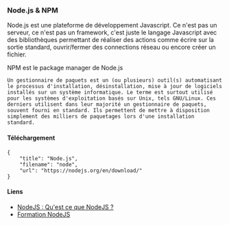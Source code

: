 ### Node.js & NPM

Node.js est une plateforme de développement Javascript. Ce n'est pas un serveur, ce n'est pas un framework, c'est juste le langage Javascript avec des bibliothèques permettant de réaliser des actions comme écrire sur la sortie standard, ouvrir/fermer des connections réseau ou encore créer un fichier.

NPM est le package manager de Node.js

```hint
Un gestionnaire de paquets est un (ou plusieurs) outil(s) automatisant le processus d'installation, désinstallation, mise à jour de logiciels installés sur un système informatique. Le terme est surtout utilisé pour les systèmes d'exploitation basés sur Unix, tels GNU/Linux. Ces derniers utilisent dans leur majorité un gestionnaire de paquets, souvent fourni en standard. Ils permettent de mettre à disposition simplement des milliers de paquetages lors d'une installation standard.
```

#### Téléchargement

```download
{
    "title": "Node.js",
    "filename": "node",
    "url": "https://nodejs.org/en/download/"
}
```

#### Liens

- [NodeJS : Qu'est ce que NodeJS ?](https://www.youtube.com/watch?v=0PA69L88HeI)
- [Formation NodeJS](https://www.grafikart.fr/formations/nodejs)

